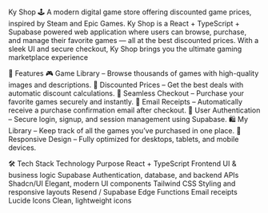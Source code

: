 Ky Shop 🕹️
A modern digital game store offering discounted game prices, inspired by Steam and Epic Games.
Ky Shop is a React + TypeScript + Supabase powered web application where users can browse, purchase, and manage their favorite games — all at the best discounted prices. With a sleek UI and secure checkout, Ky Shop brings you the ultimate gaming marketplace experience

🚀 Features
🎮 Game Library – Browse thousands of games with high-quality images and descriptions.
💸 Discounted Prices – Get the best deals with automatic discount calculations.
🛒 Seamless Checkout – Purchase your favorite games securely and instantly.
📧 Email Receipts – Automatically receive a purchase confirmation email after checkout.
🔐 User Authentication – Secure login, signup, and session management using Supabase.
🛍 My Library – Keep track of all the games you’ve purchased in one place.
📱 Responsive Design – Fully optimized for desktops, tablets, and mobile devices.

🛠️ Tech Stack
Technology	Purpose
React + TypeScript	Frontend UI & business logic
Supabase	Authentication, database, and backend APIs
Shadcn/UI	Elegant, modern UI components
Tailwind CSS	Styling and responsive layouts
Resend / Supabase Edge Functions	Email receipts
Lucide Icons	Clean, lightweight icons
